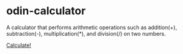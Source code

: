 # odin-calculator
A calculator that performs arithmetic operations such as addition(+), subtraction(-), multiplication(*), and division(/) on two numbers.

[Calculate!](https://nirmalsubedi.github.io/odin-calculator/)
